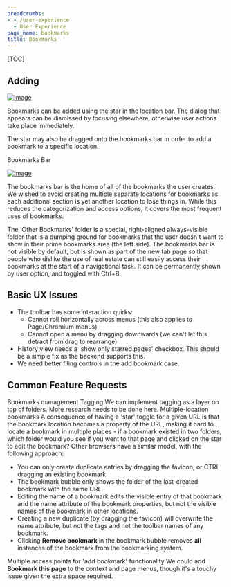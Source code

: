 ```yaml
---
breadcrumbs:
- - /user-experience
  - User Experience
page_name: bookmarks
title: Bookmarks
---
```


[TOC]

## Adding

[<img alt="image"
src="/user-experience/bookmarks/bookmark_add.png">](/user-experience/bookmarks/bookmark_add.png)

Bookmarks can be added using the star in the location bar. The dialog that
appears can be dismissed by focusing elsewhere, otherwise user actions take
place immediately.

The star may also be dragged onto the bookmarks bar in order to add a bookmark
to a specific location.

Bookmarks Bar

[<img alt="image"
src="/user-experience/bookmarks/bookmarks_bar.png">](/user-experience/bookmarks/bookmarks_bar.png)

The bookmarks bar is the home of all of the bookmarks the user creates. We
wished to avoid creating multiple separate locations for bookmarks as each
additional section is yet another location to lose things in. While this reduces
the categorization and access options, it covers the most frequent uses of
bookmarks.

The 'Other Bookmarks' folder is a special, right-aligned always-visible folder
that is a dumping ground for bookmarks that the user doesn't want to show in
their prime bookmarks area (the left side).
The bookmarks bar is not visible by default, but is shown as part of the new tab
page so that people who dislike the use of real estate can still easily access
their bookmarks at the start of a navigational task. It can be permanently shown
by user option, and toggled with Ctrl+B.

## Basic UX Issues

*   The toolbar has some interaction quirks:
    *   Cannot roll horizontally across menus (this also applies to
                Page/Chromium menus)
    *   Cannot open a menu by dragging downwards (we can't let this
                detract from drag to rearrange)
*   History view needs a 'show only starred pages' checkbox. This should
            be a simple fix as the backend supports this.
*   We need better filing controls in the add bookmark case.

## Common Feature Requests

Bookmarks management
Tagging
We can implement tagging as a layer on top of folders. More research needs to be
done here.
Multiple-location bookmarks
A consequence of having a 'star' toggle for a given URL is that the bookmark
location becomes a property of the URL, making it hard to locate a bookmark in
multiple places - if a bookmark existed in two folders, which folder would you
see if you went to that page and clicked on the star to edit the bookmark?
Other browsers have a similar model, with the following approach:

*   You can only create duplicate entries by dragging the favicon, or
            CTRL-dragging an existing bookmark.
*   The bookmark bubble only shows the folder of the last-created
            bookmark with the same URL.
*   Editing the name of a bookmark edits the visible entry of that
            bookmark and the name attribute of the bookmark properties, but not
            the visible names of the bookmark in other locations.
*   Creating a new duplicate (by dragging the favicon) will overwrite
            the name attribute, but not the tags and not the toolbar names of
            any bookmark.
*   Clicking **Remove bookmark** in the bookmark bubble removes **all**
            instances of the bookmark from the bookmarking system.

Multiple access points for 'add bookmark' functionality
We could add **Bookmark this page** to the context and page menus, though it's a
touchy issue given the extra space required.